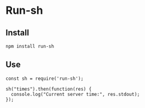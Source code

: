 # Run-sh

## Install
`npm install run-sh`

## Use
```
const sh = require('run-sh');

sh("times").then(function(res) {
  console.log("Current server time:", res.stdout);
});
```